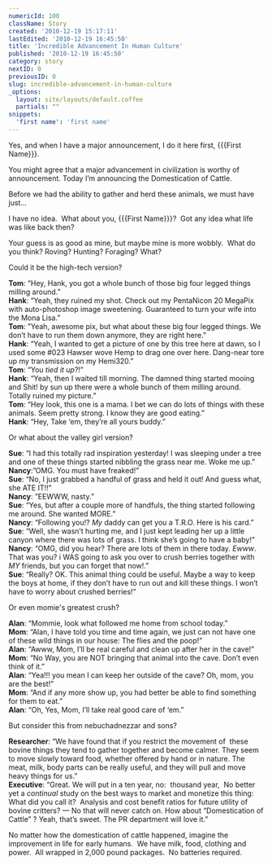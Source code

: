 ```yaml
---
numericId: 100
className: Story
created: '2010-12-19 15:17:11'
lastEdited: '2010-12-19 16:45:50'
title: 'Incredible Advancement In Human Culture'
published: '2010-12-19 16:45:50'
category: story
nextID: 0
previousID: 0
slug: incredible-advancement-in-human-culture
_options:
  layout: site/layouts/default.coffee
  partials: ""
snippets:
  'first name': 'first name'
---
```

Yes, and when I have a major announcement, I do it here first, {{{First Name}}}.

You might agree that a major advancement in civilization is worthy of announcement. Today I&rsquo;m announcing the Domestication of Cattle.

Before we had the ability to gather and herd these animals, we must have just&hellip;

I have no idea. &nbsp;What about you, {{{First Name}}}? &nbsp;Got any idea what life was like back then?

Your guess is as good as mine, but maybe mine is more wobbly. &nbsp;What do you think? Roving? Hunting? Foraging? What?

Could it be the high-tech version?

**Tom**: &ldquo;Hey, Hank, you got a whole bunch of those big four legged things milling around.&rdquo;   
**Hank**: &ldquo;Yeah, they ruined my shot. Check out my PentaNicon 20 MegaPix with auto-photoshop image sweetening. Guaranteed to turn your wife into the Mona Lisa.&rdquo;  
**Tom**: &rdquo;Yeah, awesome pix, but what about these big four legged things. We don&rsquo;t have to run them down anymore, they are right here.&rdquo;  
**Hank**: &ldquo;Yeah, I wanted to get a picture of one by this tree here at dawn, so I used some #023 Hawser wove Hemp to drag one over here. Dang-near tore up my transmission on my Hemi320.&rdquo;  
**Tom**: &ldquo;You _tied it up_?!&rdquo;  
**Hank**: &ldquo;Yeah, then I waited till morning. The damned thing started mooing and Shit! by sun up there were a whole bunch of them milling around. Totally ruined my picture.&rdquo;  
**Tom**: &ldquo;Hey look, this one is a mama. I bet we can do lots of things with these animals. Seem pretty strong. I know they are good eating.&rdquo;  
**Hank**: &ldquo;Hey, Take &lsquo;em, they&rsquo;re all yours buddy.&rdquo;

Or what about the valley girl version?

**Sue**: &ldquo;I had this totally rad inspiration yesterday! I was sleeping under a tree and one of these things started nibbling the grass near me. Woke me up.&rdquo;  
**Nancy**:&rdquo;OMG. You must have freaked!&rdquo;  
**Sue**: &ldquo;No, I just grabbed a handful of grass and held it out! And guess what, she ATE IT!!&rdquo;  
**Nancy**: &rdquo;EEWWW, nasty.&rdquo;  
**Sue**: &ldquo;Yes, but after a couple more of handfuls, the thing started following me around. She wanted MORE.&rdquo;  
**Nancy**: &ldquo;Following you!? _My_ daddy can get you a T.R.O. Here is his card.&rdquo;  
**Sue**: &ldquo;Well, she wasn&rsquo;t hurting me, and I just kept leading her up a little canyon where there was lots of grass. I think she&rsquo;s going to have a baby!&rdquo;  
**Nancy**: &ldquo;OMG, did you hear? There are lots of them in there today. _Ewww_. That was you? i WAS going to ask you over to crush berries together with _MY_ friends, but you can forget that now!.&rdquo;  
**Sue**: &ldquo;Really? OK. This animal thing could be useful. Maybe a way to keep the boys at home, if they don&rsquo;t have to run out and kill these things. I won&rsquo;t have to worry about crushed berries!&rdquo;

Or even momie's greatest crush?

**Alan**: &ldquo;Mommie, look what followed me home from school today.&rdquo;  
**Mom**: &ldquo;Alan, I have told you time and time again, we just can not have one of these wild things in our house: The flies and the poop!&rdquo;  
**Alan**: &ldquo;Awww, Mom, I&rsquo;ll be real careful and clean up after her in the cave!&rdquo;  
**Mom**: &ldquo;No Way, you are NOT bringing that animal into the cave. Don&rsquo;t even think of it.&rdquo;  
**Alan**: &ldquo;Yea!!! you mean I can keep her outside of the cave? Oh, mom, you are the best!&rdquo;  
**Mom**: &ldquo;And if any more show up, you had better be able to find something for them to eat.&rdquo;  
**Alan**: &ldquo;Oh, Yes, Mom, I&rsquo;ll take real good care of &lsquo;em.&rdquo;

But consider this from nebuchadnezzar and sons?

**Researcher**: &ldquo;We have found that if you restrict the movement of &nbsp;these bovine things they tend to gather together and become calmer. They seem to move slowly toward food, whether offered by hand or in nature. The meat, milk, body parts can be really useful, and they will pull and move heavy things for us.&rdquo;  
**Executive**: &ldquo;Great. We will put in a ten year, no: &nbsp;thousand year, &nbsp;No better yet a _continual_ study on the best ways to market and monetize this thing: What did you call it? &nbsp;Analysis and cost benefit ratios for future utility of bovine critters? &mdash; No that will never catch on. How about &ldquo;Domestication of Cattle&rdquo; ? Yeah, that&rsquo;s sweet. The PR department will love it.&rdquo;

  
No matter how the domestication of cattle happened, imagine the improvement in life for early humans. &nbsp;We have milk, food, clothing and power. &nbsp;All wrapped in 2,000 pound packages. &nbsp;No batteries required.&nbsp;

